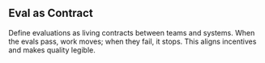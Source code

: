 ## Eval as Contract

Define evaluations as living contracts between teams and systems. When the evals pass, work moves; when they fail, it stops. This aligns incentives and makes quality legible.


